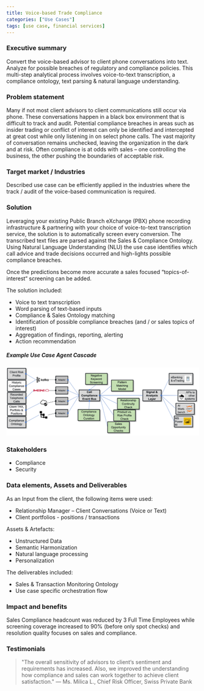 ```yaml
---
title: Voice-based Trade Compliance
categories: ["Use Cases"]
tags: [use case, financial services]
---
```


### Executive summary
Convert the voice-based advisor to client phone conversations into text. Analyze for possible breaches of regulatory and compliance policies. This multi-step analytical process involves voice-to-text transcription, a compliance ontology, text parsing & natural language understanding.

### Problem statement
Many if not most client advisors to client communications still occur via phone. These conversations happen in a black box environment that is difficult to track and audit. Potential compliance breaches in areas such as insider trading or conflict of interest can only be identified and intercepted at great cost while only listening in on select phone calls. The vast majority of conversation remains unchecked, leaving the organization in the dark and at risk. Often compliance is at odds with sales – one controlling the business, the other pushing the boundaries of acceptable risk.

### Target market / Industries
Described use case can be efficiently applied in the industries where the track / audit of the voice-based communication is required. 

### Solution
Leveraging your existing Public Branch eXchange (PBX) phone recording infrastructure & partnering with your choice of voice-to-text transcription service, the solution is to automatically screen every conversion. The transcribed text files are parsed against the Sales & Compliance Ontology. Using Natural Language Understanding (NLU) the use case identifies which call advice and trade decisions occurred and high-lights possible compliance breaches.

Once the predictions become more accurate a sales focused “topics-of-interest“ screening can be added.

The solution included:
- Voice to text transcription
- Word parsing of text-based inputs
- Compliance & Sales Ontology matching
- Identification of possible compliance breaches (and / or sales topics of interest)
- Aggregation of findings, reporting, alerting
- Action recommendation

##### Example Use Case Agent Cascade

![Example FNOL Event Cascade](./img/uc_006_2021.png)

### Stakeholders
- Compliance
- Security

### Data elements, Assets and Deliverables

As an Input from the client, the following items were used:
- Relationship Manager – Client Conversations (Voice or Text)
- Client portfolios - positions / transactions

Assets & Artefacts:
- Unstructured Data
- Semantic Harmonization
- Natural language processing
- Personalization

The deliverables included:
- Sales & Transaction Monitoring Ontology
- Use case specific orchestration flow

### Impact and benefits
Sales Compliance headcount was reduced by 3 Full Time Employees while screening coverage increased to 90% (before only spot checks) and resolution quality focuses on sales and compliance.

### Testimonials
> "The overall sensitivity of advisors to client‘s sentiment and requirements has increased. Also, we improved  the understanding how compliance and sales can work together to achieve client satisfaction."
— Ms. Milica L., Chief Risk Officer, Swiss Private Bank
